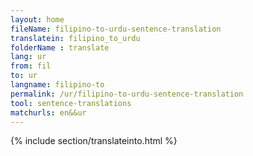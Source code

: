 ```yaml
---
layout: home
fileName: filipino-to-urdu-sentence-translation
translatein: filipino_to_urdu
folderName : translate
lang: ur
from: fil
to: ur
langname: filipino-to
permalink: /ur/filipino-to-urdu-sentence-translation
tool: sentence-translations
matchurls: en&&ur
---
```

{% include section/translateinto.html %}

